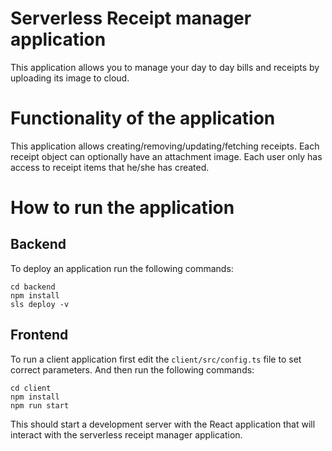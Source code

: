 # Serverless Receipt manager application

This application allows you to manage your day to day bills and receipts by uploading its image to cloud.

# Functionality of the application

This application allows creating/removing/updating/fetching receipts.
Each receipt object can optionally have an attachment image. Each user only has access to receipt items that he/she has created.

# How to run the application

## Backend

To deploy an application run the following commands:

```
cd backend
npm install
sls deploy -v
```

## Frontend

To run a client application first edit the `client/src/config.ts` file to set correct parameters. And then run the following commands:

```
cd client
npm install
npm run start
```

This should start a development server with the React application that will interact with the serverless receipt manager application.
